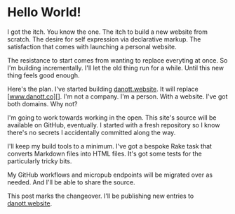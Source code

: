 <template data-parse>2024-01-13</template>

# Hello World!

I got the itch. You know the one. The itch to build a new website from scratch. The desire for self expression via declarative markup. The satisfaction that comes with launching a personal website.

The resistance to start comes from wanting to replace everyting at once. So I'm building incrementally. I'll let the old thing run for a while. Until this new thing feels good enough.

Here's the plan. I've started building [danott.website][]. It will replace [www.danott.co][]. I'm not a company. I'm a person. With a website. I've got both domains. Why not?

I'm going to work towards working in the open. This site's source will be available on GitHub, eventually. I started with a fresh repository so I know there's no secrets I accidentally committed along the way.

I'll keep my build tools to a minimum. I've got a bespoke Rake task that converts Markdown files into HTML files. It's got some tests for the particularly tricky bits.

My GitHub workflows and micropub endpoints will be migrated over as needed. And I'll be able to share the source.

This post marks the changeover. I'll be publishing new entries to [danott.website][].

[danott.website]: https://danott.website
[www.danott.co]: https://www.danott.co